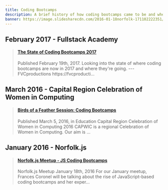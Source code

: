 ```yaml
---
title: Coding Bootcamps
description: A brief history of how coding bootcamps came to be and where they're headed.
banner: https://image.slidesharecdn.com/2016-01-18norfolk-171102222351/95/norfolkjs-meetup-js-coding-bootcamps-1-638.jpg?cb=1510970018
---
```


## February 2017 - Fullstack Academy

<blockquote class="embedly-card"><h4><a href="https://www.slideshare.net/FVCproductions/the-state-of-coding-bootcamps-2017">The State of Coding Bootcamps 2017</a></h4><p>Published February 19th, 2017. Looking into the state of where coding bootcamps are now in 2017 and where they're going. --- FVCproductions https://fvcproducti...</p></blockquote>
<script async src="//cdn.embedly.com/widgets/platform.js" charset="UTF-8"></script>

## March 2016 - Capital Region Celebration of Women in Computing

<blockquote class="embedly-card"><h4><a href="https://www.slideshare.net/FVCproductions/2016-0305-capwic-2016">Birds of a Feather Session: Coding Bootcamps</a></h4><p>Published March 5, 2016, in Education Capital Region Celebration of Women in Computing 2016 CAPWIC is a regional Celebration of Women in Computing. Our aim is ...</p></blockquote>
<script async src="//cdn.embedly.com/widgets/platform.js" charset="UTF-8"></script>

## January 2016 - Norfolk.js

<blockquote class="embedly-card"><h4><a href="https://www.slideshare.net/FVCproductions/2016-0118-norfolkjs-js-coding-bootcamps">Norfolk.js Meetup - JS Coding Bootcamps</a></h4><p>Norfolk.js Meetup January 18th, 2016 For our January meetup, Frances Coronel will be talking about the rise of JavaScript-based coding bootcamps and her exper...</p></blockquote>
<script async src="//cdn.embedly.com/widgets/platform.js" charset="UTF-8"></script>
